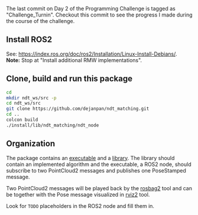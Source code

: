 The last commit on Day 2 of the Programming Challenge is tagged as "Challenge_Turnin". Checkout this commit to see the progress I made during the course of the challenge.



## Install ROS2
See: https://index.ros.org/doc/ros2/Installation/Linux-Install-Debians/.  
**Note:** Stop at "Install additional RMW implementations".

## Clone, build and run this package
```sh
cd
mkdir ndt_ws/src -p
cd ndt_ws/src
git clone https://github.com/dejanpan/ndt_matching.git
cd ..
colcon build
./install/lib/ndt_matching/ndt_node
```

## Organization
The package contains an [executable](src/ndt_node.cpp) and a [library](src/ndt_lib.cpp). The library should contain
an implemented algorithm and the executable, a ROS2 node, should subscribe to two
PointCloud2 messages and publishes one PoseStamped message.

Two PointCloud2 messages will be played back by the [rosbag2](https://github.com/ros2/rosbag2) tool and can be
together with the Pose message visualized in [rviz2](https://github.com/ros2/rviz/tree/crystal) tool.

Look for `TODO` placeholders in the ROS2 node and fill them in.
